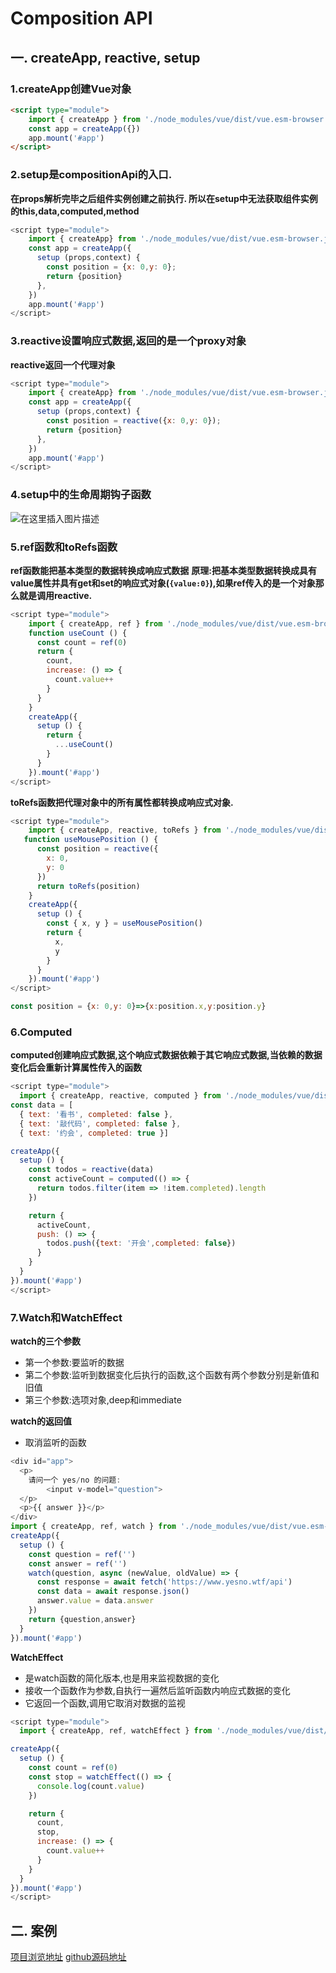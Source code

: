# Composition API

## 一. createApp, reactive, setup

### 1.createApp创建Vue对象

```html
<script type="module">
    import { createApp } from './node_modules/vue/dist/vue.esm-browser.js'
    const app = createApp({})
    app.mount('#app')
</script>
```

### 2.setup是compositionApi的入口.

**在props解析完毕之后组件实例创建之前执行. 所以在setup中无法获取组件实例的this,data,computed,method**

```js
<script type="module">
    import { createApp} from './node_modules/vue/dist/vue.esm-browser.js'
    const app = createApp({
      setup (props,context) {
        const position = {x: 0,y: 0};
        return {position}
      },
    })
    app.mount('#app')
</script>
```

### 3.reactive设置响应式数据,返回的是一个proxy对象

**reactive返回一个代理对象**

```js
<script type="module">
    import { createApp} from './node_modules/vue/dist/vue.esm-browser.js'
    const app = createApp({
      setup (props,context) {
        const position = reactive({x: 0,y: 0});
        return {position}
      },
    })
    app.mount('#app')
</script>
```

### 4.setup中的生命周期钩子函数

![在这里插入图片描述](https://img-blog.csdnimg.cn/20201208114118273.png?x-oss-process=image/watermark,type_ZmFuZ3poZW5naGVpdGk,shadow_10,text_aHR0cHM6Ly9ibG9nLmNzZG4ubmV0L3FxXzQyMzA4MzE2,size_16,color_FFFFFF,t_70)

### 5.ref函数和toRefs函数

**ref函数能把基本类型的数据转换成响应式数据**
**原理:把基本类型数据转换成具有value属性并具有get和set的响应式对象(`{value:0}`),如果ref传入的是一个对象那么就是调用reactive.**

```js
<script type="module">
    import { createApp, ref } from './node_modules/vue/dist/vue.esm-browser.js'
    function useCount () {
      const count = ref(0)
      return {
        count,
        increase: () => {
          count.value++
        }
      }
    }
    createApp({
      setup () {
        return {
          ...useCount()
        }
      }
    }).mount('#app')
</script>
```

**toRefs函数把代理对象中的所有属性都转换成响应式对象.**

```js
<script type="module">
    import { createApp, reactive, toRefs } from './node_modules/vue/dist/vue.esm-browser.js'
   function useMousePosition () {
      const position = reactive({
        x: 0,
        y: 0
      })
      return toRefs(position)
    }
    createApp({
      setup () {
        const { x, y } = useMousePosition()
        return {
          x,
          y
        }
      }
    }).mount('#app')
</script>
```

```js
const position = {x: 0,y: 0}=>{x:position.x,y:position.y}
```

### 6.Computed

**computed创建响应式数据,这个响应式数据依赖于其它响应式数据,当依赖的数据变化后会重新计算属性传入的函数**

```js
<script type="module">
  import { createApp, reactive, computed } from './node_modules/vue/dist/vue.esm-browser.js'
const data = [
  { text: '看书', completed: false },
  { text: '敲代码', completed: false },
  { text: '约会', completed: true }]

createApp({
  setup () {
    const todos = reactive(data)
    const activeCount = computed(() => {
      return todos.filter(item => !item.completed).length
    })

    return {
      activeCount,
      push: () => {
        todos.push({text: '开会',completed: false})
      }
    }
  }
}).mount('#app')
</script>
```

### 7.Watch和WatchEffect

**watch的三个参数**

- 第一个参数:要监听的数据
- 第二个参数:监听到数据变化后执行的函数,这个函数有两个参数分别是新值和旧值
- 第三个参数:选项对象,deep和immediate

**watch的返回值**

- 取消监听的函数

```js
<div id="app">
  <p>
  	请问一个 yes/no 的问题:
		<input v-model="question">
  </p>
  <p>{{ answer }}</p>
</div>
import { createApp, ref, watch } from './node_modules/vue/dist/vue.esm-browser.js'
createApp({
  setup () {
    const question = ref('')
    const answer = ref('')
    watch(question, async (newValue, oldValue) => {
      const response = await fetch('https://www.yesno.wtf/api')
      const data = await response.json()
      answer.value = data.answer
    })
    return {question,answer}
  }
}).mount('#app')
```

**WatchEffect**

- 是watch函数的简化版本,也是用来监视数据的变化
- 接收一个函数作为参数,自执行一遍然后监听函数内响应式数据的变化
- 它返回一个函数,调用它取消对数据的监视

```js
<script type="module">
  import { createApp, ref, watchEffect } from './node_modules/vue/dist/vue.esm-browser.js'

createApp({
  setup () {
    const count = ref(0)
    const stop = watchEffect(() => {
      console.log(count.value)
    })

    return {
      count,
      stop,
      increase: () => {
        count.value++
      }
    }
  }
}).mount('#app')
</script>
```

## 二. 案例

[项目浏览地址](https://todolist-peach.vercel.app/)
[github源码地址](https://github.com/CONOR007/todolist.git)